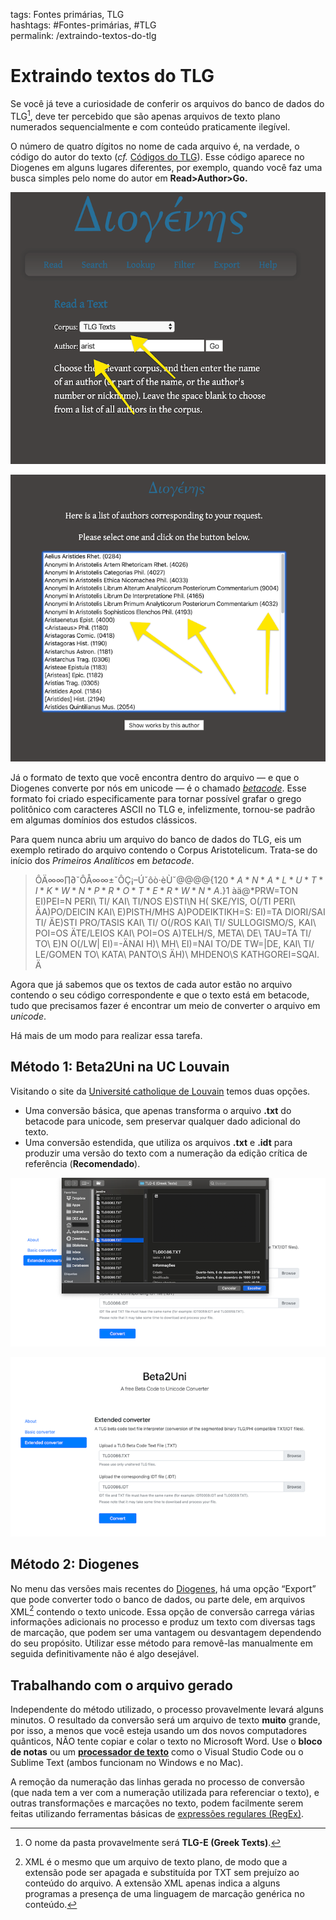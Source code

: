 tags: Fontes primárias, TLG  
hashtags: #Fontes-primárias, #TLG  
permalink: /extraindo-textos-do-tlg

# Extraindo textos do TLG  
  
Se você já teve a curiosidade de conferir os arquivos do banco de dados do TLG[^1], deve ter percebido que são apenas arquivos de texto plano numerados sequencialmente e com conteúdo praticamente ilegível.  
  
O número de quatro dígitos no nome de cada arquivo é, na verdade, o código do autor do texto (*cf.* [Códigos do TLG](cod-tlg)). Esse código aparece no Diogenes em alguns lugares diferentes, por exemplo, quando você faz uma busca simples pelo nome do autor em **Read>Author>Go.**  
  
![TLG 1](./img/TLG/tlg2.png)  
  
![TLG3](./img/TLG/tlg3.png)  
  
Já o formato de texto que você encontra dentro do arquivo — e que o Diogenes converte por nós em unicode — é o chamado *[betacode](https://en.wikipedia.org/wiki/Beta_Code)*. Esse formato foi criado especificamente para tornar possível grafar o grego politônico com caracteres ASCII no TLG e, infelizmente, tornou-se padrão em algumas domínios dos estudos clássicos.  
  
Para quem nunca abriu um arquivo do banco de dados do TLG, eis um exemplo retirado do arquivo contendo o Corpus Aristotelicum. Trata-se do início dos *Primeiros Analíticos* em *betacode*.  
  
> ÔÄ∞∞∏∂ˇÔÅ∞∞±ˇÔÇ¡–Úˇôò·èÙˇ@@@@{1$20*A*N*A*L*U*T*I*K*W*N *P*R*O*T*E*R*W*N *A.$}1 àä@*PRW=TON EI)PEI=N PERI\ TI/ KAI\ TI/NOS E)STI\N H( SKE/YIS, O(/TI PERI\ ÄA)PO/DEICIN KAI\ E)PISTH/MHS A)PODEIKTIKH=S: EI)=TA DIORI/SAI TI/ ÄE)STI PRO/TASIS KAI\ TI/ O(/ROS KAI\ TI/ SULLOGISMO/S, KAI\ POI=OS ÄTE/LEIOS KAI\ POI=OS A)TELH/S, META\ DE\ TAU=TA TI/ TO\ E)N O(/LW| EI)=-ÄNAI H)\ MH\ EI)=NAI TO/DE TW=|DE, KAI\ TI/ LE/GOMEN TO\ KATA\ PANTO\S ÄH)\ MHDENO\S KATHGOREI=SQAI. Ä  
  
Agora que já sabemos que os textos de cada autor estão no arquivo contendo o seu código correspondente e que o texto está em betacode, tudo que precisamos fazer é encontrar um meio de converter o arquivo em *unicode*.  
  
Há mais de um modo para realizar essa tarefa.  
  
## Método 1: Beta2Uni na UC Louvain  
Visitando o site da [Université catholique de Louvain](https://cental.uclouvain.be/beta2uni) temos duas opções.  
- Uma conversão básica, que apenas transforma o arquivo **.txt** do betacode para unicode, sem preservar qualquer dado adicional do texto.  
- Uma conversão estendida, que utiliza os arquivos **.txt** e **.idt** para produzir uma versão do texto com a numeração da edição crítica de referência (**Recomendado**).  
  
![TLG4](./img/TLG/tlg4.png)  
  
![TLG5](./img/TLG/tlg5.png)  
  
## Método 2: Diogenes  
No menu das versões mais recentes do [Diogenes](https://d.iogen.es), há uma opção “Export” que pode converter todo o banco de dados, ou parte dele, em arquivos XML[^2] contendo o texto unicode. Essa opção de conversão carrega várias informações adicionais no processo e produz um texto com diversas tags de marcação, que podem ser uma vantagem ou desvantagem dependendo do seu propósito. Utilizar esse método para removê-las manualmente em seguida definitivamente não é algo desejável.  
  
## Trabalhando com o arquivo gerado  
Independente do método utilizado, o processo provavelmente levará alguns minutos. O resultado da conversão será um arquivo de texto **muito** grande, por isso, a menos que você esteja usando um dos novos computadores quânticos, NÃO tente copiar e colar o texto no Microsoft Word. Use o **bloco de notas** ou um **[processador de texto](processadores-de-texto)** como o Visual Studio Code ou o Sublime Text (ambos funcionam no Windows e no Mac).  
  
A remoção da numeração das linhas gerada no processo de conversão (que nada tem a ver com a numeração utilizada para referenciar o texto), e outras transformações e marcações no texto, podem facilmente serem feitas utilizando ferramentas básicas de [expressões regulares (RegEx)](RegEx).  
  
  
[^1]: O nome da pasta provavelmente será **TLG-E (Greek Texts)**.  
[^2]: XML é o mesmo que um arquivo de texto plano, de modo que a extensão pode ser apagada e substituída por TXT sem prejuízo ao conteúdo do arquivo. A extensão XML apenas indica a alguns programas a presença de uma linguagem de marcação genérica no conteúdo.  
